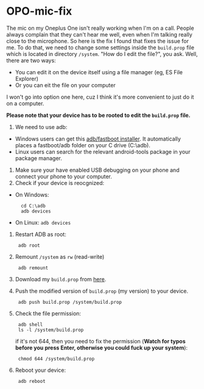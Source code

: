 # OPO-mic-fix
The mic on my Oneplus One isn't really working when I'm on a call. People always complain that they can't hear me well, even when I'm talking really close to the microphone. So here is the fix I found that fixes the issue for me. To do that, we need to change some settings inside the `build.prop` file which is located in directory `/system`. "How do I edit the file?", you ask. Well, there are two ways:
* You can edit it on the device itself using a file manager (eg, ES File Explorer)
* Or you can eit the file on your computer

I won't go into option one here, cuz I think it's more  convenient to just do it on a computer.

**Please note that your device has to be rooted to edit the `build.prop` file.**

1. We need to use adb:
  - Windows users can get this [adb/fastboot installer](http://forum.xda-developers.com/showthread.php?t=2588979). It automatically places a fastboot/adb folder on your C drive (C:\adb).
  - Linux users can search for the relevant android-tools package in your package manager.
1. Make sure your have enabled USB debugging on your phone and connect your phone to your computer.
1. Check if your device is reocgnized:
  - On Windows:
  
          cd C:\adb
          adb devices
  - On Linux: `adb devices`

1. Restart ADB as root:

        adb root
1. Remount `/system` as `rw` (read-write)

        adb remount
1. Download my `build.prop` from [here](https://github.com/tfhavingfun/OPO-mic-fix/releases).
1. Push the modified version of `build.prop` (my version) to your device.

        adb push build.prop /system/build.prop
1. Check the file permission:

        adb shell
        ls -l /system/build.prop
   if it's not 644, then you need to fix the permission (**Watch for typos before you press Enter, otherwise you could fuck up your system**):

        chmod 644 /system/build.prop
1. Reboot your device:

        adb reboot

